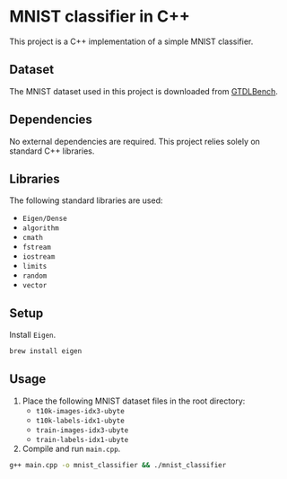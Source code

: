 # MNIST classifier in C++

This project is a C++ implementation of a simple MNIST classifier.

## Dataset
The MNIST dataset used in this project is downloaded from [GTDLBench](https://git-disl.github.io/GTDLBench/datasets/mnist_datasets/).

## Dependencies
No external dependencies are required. This project relies solely on standard C++ libraries.

## Libraries
The following standard libraries are used:
- `Eigen/Dense`
- `algorithm`
- `cmath`
- `fstream`
- `iostream`
- `limits`
- `random`
- `vector`

## Setup
Install `Eigen`.
```bash
brew install eigen
```

## Usage
1. Place the following MNIST dataset files in the root directory:
    - `t10k-images-idx3-ubyte`
    - `t10k-labels-idx1-ubyte`
    - `train-images-idx3-ubyte`
    - `train-labels-idx1-ubyte`
2. Compile and run `main.cpp`.

```bash
g++ main.cpp -o mnist_classifier && ./mnist_classifier
```
